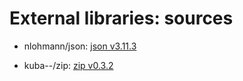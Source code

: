 # External libraries: sources

- nlohmann/json: [json v3.11.3](https://github.com/nlohmann/json/releases/tag/v3.11.3)

- kuba--/zip: [zip v0.3.2](https://github.com/kuba--/zip/releases/tag/v0.3.2)
